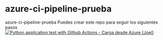 

# azure-ci-pipeline-prueba
azure-ci-pipeline-prueba
Puedes crear este repo para seguir los siguientes pasos
[![Python application test with Github Actions - Carga desde Azure (Joel)](https://github.com/jcotrado/azure-ci-pipeline-prueba/actions/workflows/main.yml/badge.svg)](https://github.com/jcotrado/azure-ci-pipeline-prueba/actions/workflows/main.yml)
